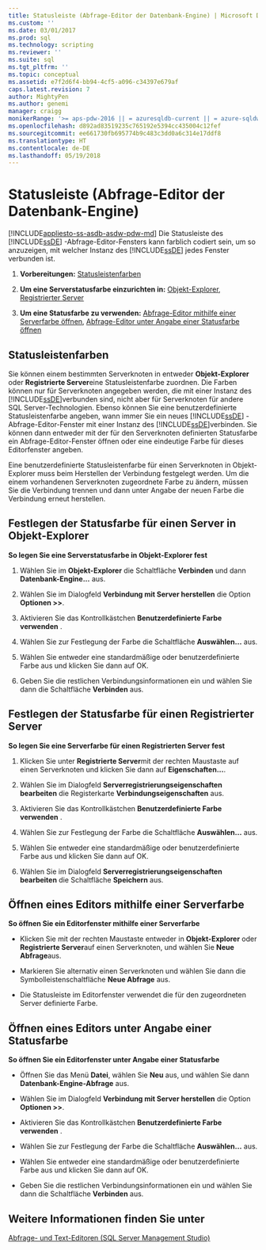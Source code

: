 ```yaml
---
title: Statusleiste (Abfrage-Editor der Datenbank-Engine) | Microsoft Dokumentation
ms.custom: ''
ms.date: 03/01/2017
ms.prod: sql
ms.technology: scripting
ms.reviewer: ''
ms.suite: sql
ms.tgt_pltfrm: ''
ms.topic: conceptual
ms.assetid: e7f2d6f4-bb94-4cf5-a096-c34397e679af
caps.latest.revision: 7
author: MightyPen
ms.author: genemi
manager: craigg
monikerRange: '>= aps-pdw-2016 || = azuresqldb-current || = azure-sqldw-latest || >= sql-server-2016 || = sqlallproducts-allversions'
ms.openlocfilehash: d892ad83519235c765192e5394cc435004c12fef
ms.sourcegitcommit: ee661730fb695774b9c483c3dd0a6c314e17ddf8
ms.translationtype: HT
ms.contentlocale: de-DE
ms.lasthandoff: 05/19/2018
---
```

# <a name="status-bar-database-engine-query-editor"></a>Statusleiste (Abfrage-Editor der Datenbank-Engine)
[!INCLUDE[appliesto-ss-asdb-asdw-pdw-md](../../includes/appliesto-ss-asdb-asdw-pdw-md.md)]
  Die Statusleiste des [!INCLUDE[ssDE](../../includes/ssde-md.md)] -Abfrage-Editor-Fensters kann farblich codiert sein, um so anzuzeigen, mit welcher Instanz des [!INCLUDE[ssDE](../../includes/ssde-md.md)] jedes Fenster verbunden ist.  
  
1.  **Vorbereitungen:**  [Statusleistenfarben](#StatusBarColors)  
  
2.  **Um eine Serverstatusfarbe einzurichten in:**  [Objekt-Explorer](#SetOEServerColor), [Registrierter Server](#SetRegServerColor)  
  
3.  **Um eine Statusfarbe zu verwenden:**  [Abfrage-Editor mithilfe einer Serverfarbe öffnen](#OpenServerColor), [Abfrage-Editor unter Angabe einer Statusfarbe öffnen](#OpenSpecColor)  
  
##  <a name="StatusBarColors"></a> Statusleistenfarben  
 Sie können einem bestimmten Serverknoten in entweder **Objekt-Explorer** oder **Registrierte Server**eine Statusleistenfarbe zuordnen. Die Farben können nur für Serverknoten angegeben werden, die mit einer Instanz des [!INCLUDE[ssDE](../../includes/ssde-md.md)]verbunden sind, nicht aber für Serverknoten für andere SQL Server-Technologien. Ebenso können Sie eine benutzerdefinierte Statusleistenfarbe angeben, wann immer Sie ein neues [!INCLUDE[ssDE](../../includes/ssde-md.md)] -Abfrage-Editor-Fenster mit einer Instanz des [!INCLUDE[ssDE](../../includes/ssde-md.md)]verbinden. Sie können dann entweder mit der für den Serverknoten definierten Statusfarbe ein Abfrage-Editor-Fenster öffnen oder eine eindeutige Farbe für dieses Editorfenster angeben.  
  
 Eine benutzerdefinierte Statusleistenfarbe für einen Serverknoten in Objekt-Explorer muss beim Herstellen der Verbindung festgelegt werden. Um die einem vorhandenen Serverknoten zugeordnete Farbe zu ändern, müssen Sie die Verbindung trennen und dann unter Angabe der neuen Farbe die Verbindung erneut herstellen.  
  
##  <a name="SetOEServerColor"></a> Festlegen der Statusfarbe für einen Server in Objekt-Explorer  
 **So legen Sie eine Serverstatusfarbe in Objekt-Explorer fest**  
  
1.  Wählen Sie im **Objekt-Explorer** die Schaltfläche **Verbinden** und dann **Datenbank-Engine...** aus.  
  
2.  Wählen Sie im Dialogfeld **Verbindung mit Server herstellen** die Option **Optionen >>**.  
  
3.  Aktivieren Sie das Kontrollkästchen **Benutzerdefinierte Farbe verwenden** .  
  
4.  Wählen Sie zur Festlegung der Farbe die Schaltfläche **Auswählen...** aus.  
  
5.  Wählen Sie entweder eine standardmäßige oder benutzerdefinierte Farbe aus und klicken Sie dann auf OK.  
  
6.  Geben Sie die restlichen Verbindungsinformationen ein und wählen Sie dann die Schaltfläche **Verbinden** aus.  
  
##  <a name="SetRegServerColor"></a> Festlegen der Statusfarbe für einen Registrierter Server  
 **So legen Sie eine Serverfarbe für einen Registrierten Server fest**  
  
1.  Klicken Sie unter **Registrierte Server**mit der rechten Maustaste auf einen Serverknoten und klicken Sie dann auf **Eigenschaften...**.  
  
2.  Wählen Sie im Dialogfeld **Serverregistrierungseigenschaften bearbeiten** die Registerkarte **Verbindungseigenschaften** aus.  
  
3.  Aktivieren Sie das Kontrollkästchen **Benutzerdefinierte Farbe verwenden** .  
  
4.  Wählen Sie zur Festlegung der Farbe die Schaltfläche **Auswählen...** aus.  
  
5.  Wählen Sie entweder eine standardmäßige oder benutzerdefinierte Farbe aus und klicken Sie dann auf OK.  
  
6.  Wählen Sie im Dialogfeld **Serverregistrierungseigenschaften bearbeiten** die Schaltfläche **Speichern** aus.  
  
##  <a name="OpenServerColor"></a> Öffnen eines Editors mithilfe einer Serverfarbe  
 **So öffnen Sie ein Editorfenster mithilfe einer Serverfarbe**  
  
-   Klicken Sie mit der rechten Maustaste entweder in **Objekt-Explorer** oder **Registrierte Server**auf einen Serverknoten, und wählen Sie **Neue Abfrage**aus.  
  
-   Markieren Sie alternativ einen Serverknoten und wählen Sie dann die Symbolleistenschaltfläche **Neue Abfrage** aus.  
  
-   Die Statusleiste im Editorfenster verwendet die für den zugeordneten Server definierte Farbe.  
  
##  <a name="OpenSpecColor"></a> Öffnen eines Editors unter Angabe einer Statusfarbe  
 **So öffnen Sie ein Editorfenster unter Angabe einer Statusfarbe**  
  
-   Öffnen Sie das Menü **Datei**, wählen Sie **Neu** aus, und wählen Sie dann **Datenbank-Engine-Abfrage** aus.  
  
-   Wählen Sie im Dialogfeld **Verbindung mit Server herstellen** die Option **Optionen >>**.  
  
-   Aktivieren Sie das Kontrollkästchen **Benutzerdefinierte Farbe verwenden** .  
  
-   Wählen Sie zur Festlegung der Farbe die Schaltfläche **Auswählen...** aus.  
  
-   Wählen Sie entweder eine standardmäßige oder benutzerdefinierte Farbe aus und klicken Sie dann auf OK.  
  
-   Geben Sie die restlichen Verbindungsinformationen ein und wählen Sie dann die Schaltfläche **Verbinden** aus.  
  
## <a name="see-also"></a>Weitere Informationen finden Sie unter  
 [Abfrage- und Text-Editoren &#40;SQL Server Management Studio&#41;](../../relational-databases/scripting/query-and-text-editors-sql-server-management-studio.md)  
  
  
